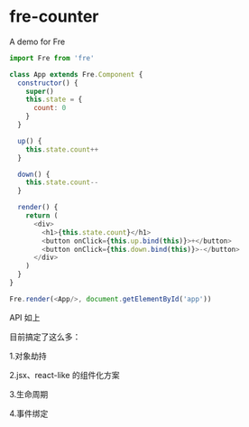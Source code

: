 # fre-counter
A demo for Fre

```javascript
import Fre from 'fre'

class App extends Fre.Component {
  constructor() {
    super()
    this.state = {
      count: 0
    }
  }

  up() {
    this.state.count++
  }

  down() {
    this.state.count--
  }

  render() {
    return (
      <div>
        <h1>{this.state.count}</h1>
        <button onClick={this.up.bind(this)}>+</button>
        <button onClick={this.down.bind(this)}>-</button>
      </div>
    )
  }
}

Fre.render(<App/>, document.getElementById('app'))

```

API 如上

目前搞定了这么多：

1.对象劫持

2.jsx、react-like 的组件化方案

3.生命周期

4.事件绑定



